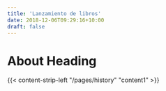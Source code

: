 ```yaml
---
title: 'Lanzamiento de libros'
date: 2018-12-06T09:29:16+10:00
draft: false
---
```


# About Heading

{{< content-strip-left "/pages/history" "content1" >}}

